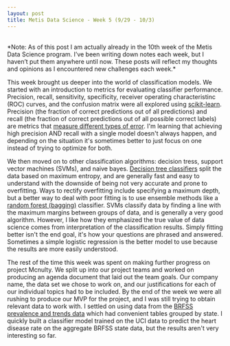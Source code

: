 ```yaml
---
layout: post
title: Metis Data Science - Week 5 (9/29 - 10/3)
---
```

<br>
*Note: As of this post I am actually already in the 10th week of the Metis Data Science program. I’ve been writing down notes each week, but I haven’t put them anywhere until now. These posts will reflect my thoughts and opinions as I encountered new challenges each week.*

<br>

This week brought us deeper into the world of classification models. We started with an introduction to metrics for evaluating classifier performance. Precision, recall, sensitivity, specificity, receiver operating characteristinc (ROC) curves, and the confusion matrix were all explored using [scikit-learn](http://scikit-learn.org/stable/modules/model_evaluation.html#classification-metrics). Precision (the fraction of correct predictions out of all predictions) and recall (the fraction of correct predictions out of all possible correct labels) are metrics that [measure different types of error](http://en.wikipedia.org/wiki/Type_I_and_type_II_errors). I'm learning that achieving high precision AND recall with a single model doesn't always happen, and depending on the situation it's sometimes better to just focus on one instead of trying to optimize for both.

We then moved on to other classification algorithms: decision tress, support vector machines (SVMs), and naive bayes. [Decision tree classifiers](http://scikit-learn.org/stable/modules/tree.html) split the data based on maximum entropy, and are generally fast and easy to understand with the downside of being not very accurate and prone to overfitting. Ways to rectify overfitting include specifying a maximum depth, but a better way to deal with poor fitting is to use ensemble methods like a [random forest (bagging)](http://scikit-learn.org/stable/modules/ensemble.html#random-forests) classifier. SVMs classify data by finding a line with the maximum margins between groups of data, and is generally a very good algorithm. However, I like how they emphasized the true value of data science comes from interpretation of the classification results. Simply fitting better isn't the end goal, it's how your questions are phrased and answered. Sometimes a simple logistic regression is the better model to use because the results are more easily understood.

The rest of the time this week was spent on making further progress on project Mcnulty. We split up into our project teams and worked on producing an agenda document that laid out the team goals. Our company name, the data set we chose to work on, and our justifications for each of our individual topics had to be included. By the end of the week we were all rushing to produce our MVP for the project, and I was still trying to obtain relevant data to work with. I settled on using data from the [BRFSS prevalence and trends data](http://apps.nccd.cdc.gov/brfss/index.asp) which had convenient tables grouped by state. I quickly built a classifier model trained on the UCI data to predict the heart disease rate on the aggregate BRFSS state data, but the results aren't very interesting so far.